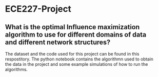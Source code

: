 # ECE227-Project
## What is the optimal Influence maximization algorithm to use for different domains of data and different network structures?
The dataset and the code used for this project can be found in this respostitory.
The python notebook contains the algorithmn used to obtain the data in the project and some example simulations of how to run the algorithms. 
